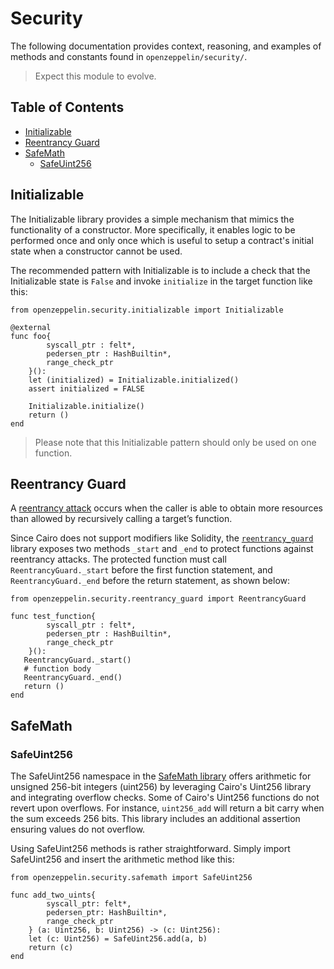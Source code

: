 # Security

 The following documentation provides context, reasoning, and examples of methods and constants found in `openzeppelin/security/`.

 > Expect this module to evolve.

## Table of Contents

* [Initializable](#initializable)
* [Reentrancy Guard](#Reentrancy-Guard)
* [SafeMath](#safemath)
  * [SafeUint256](#safeuint256)

## Initializable

The Initializable library provides a simple mechanism that mimics the functionality of a constructor. More specifically, it enables logic to be performed once and only once which is useful to setup a contract's initial state when a constructor cannot be used.

The recommended pattern with Initializable is to include a check that the Initializable state is `False` and invoke `initialize` in the target function like this:

```cairo
from openzeppelin.security.initializable import Initializable

@external
func foo{
        syscall_ptr : felt*, 
        pedersen_ptr : HashBuiltin*,
        range_check_ptr
    }():
    let (initialized) = Initializable.initialized()
    assert initialized = FALSE

    Initializable.initialize()
    return ()
end
```

> Please note that this Initializable pattern should only be used on one function.

## Reentrancy Guard

A [reentrancy attack](https://gus-tavo-guim.medium.com/reentrancy-attack-on-smart-contracts-how-to-identify-the-exploitable-and-an-example-of-an-attack-4470a2d8dfe4) occurs when the caller is able to obtain more resources than allowed by recursively calling a target’s function.

Since Cairo does not support modifiers like Solidity, the [`reentrancy_guard`](../src/openzeppelin/security/reentrancy_guard.cairo) library exposes two methods `_start` and `_end` to protect functions against reentrancy attacks. The protected function must call `ReentrancyGuard._start` before the first function statement, and `ReentrancyGuard._end` before the return statement, as shown below:

```cairo
from openzeppelin.security.reentrancy_guard import ReentrancyGuard

func test_function{
        syscall_ptr : felt*,
        pedersen_ptr : HashBuiltin*,
        range_check_ptr
    }():
   ReentrancyGuard._start()
   # function body
   ReentrancyGuard._end()
   return ()
end
```

## SafeMath

### SafeUint256

The SafeUint256 namespace in the [SafeMath library](../src/openzeppelin/security/safemath.cairo) offers arithmetic for unsigned 256-bit integers (uint256) by leveraging Cairo's Uint256 library and integrating overflow checks. Some of Cairo's Uint256 functions do not revert upon overflows. For instance, `uint256_add` will return a bit carry when the sum exceeds 256 bits. This library includes an additional assertion ensuring values do not overflow.

Using SafeUint256 methods is rather straightforward. Simply import SafeUint256 and insert the arithmetic method like this:

```cairo
from openzeppelin.security.safemath import SafeUint256

func add_two_uints{
        syscall_ptr: felt*,
        pedersen_ptr: HashBuiltin*,
        range_check_ptr
    } (a: Uint256, b: Uint256) -> (c: Uint256):
    let (c: Uint256) = SafeUint256.add(a, b)
    return (c)
end
```
